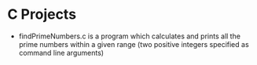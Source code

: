 # C Projects

- findPrimeNumbers.c is a program which calculates and prints all the prime numbers within a given range (two positive integers specified as command line arguments)
